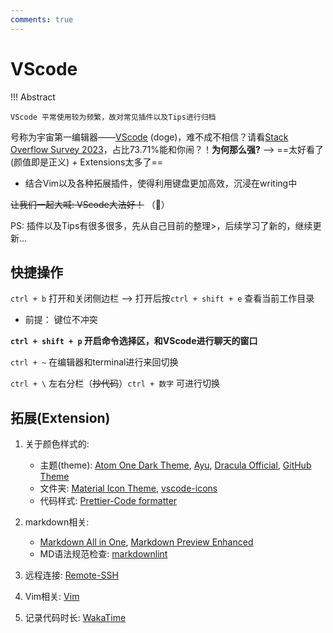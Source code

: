 ```yaml
---
comments: true
---
```


# VScode

!!! Abstract  

    VScode 平常使用较为频繁，故对常见插件以及Tips进行归档 

号称为宇宙第一编辑器——[VScode](https://code.visualstudio.com/) (doge)，难不成不相信？请看[Stack Overflow Survey 2023](https://survey.stackoverflow.co/2023/#most-popular-technologies-tools-tech:~:text=86%2C544%20responses-,Visual%20Studio%20Code,-73.71%25)，占比73.71%能和你闹？！**为何那么强?**  --> ==太好看了(颜值即是正义) + Extensions太多了==

- 结合Vim以及各种拓展插件，使得利用键盘更加高效，沉浸在writing中

~~让我们一起大喊: VScode大法好！~~ （🤣）

PS: 插件以及Tips有很多很多，先从自己目前的整理>，后续学习了新的，继续更新...

## 快捷操作

`ctrl + b` 打开和关闭侧边栏 --> 打开后按`ctrl + shift + e` 查看当前工作目录
  
- 前提： 键位不冲突

**`ctrl + shift + p` 开启命令选择区，和VScode进行聊天的窗口**

`ctrl + ~` 在编辑器和terminal进行来回切换

`ctrl + \` 左右分栏（~~抄代码~~）`ctrl + 数字` 可进行切换

## 拓展(Extension)

1. 关于颜色样式的:
    - 主题(theme): [Atom One Dark Theme](https://marketplace.visualstudio.com/items?itemName=akamud.vscode-theme-onedark), [Ayu](https://marketplace.visualstudio.com/items?itemName=teabyii.ayu), [Dracula Official](https://marketplace.visualstudio.com/items?itemName=dracula-theme.theme-dracula), [GitHub Theme](https://marketplace.visualstudio.com/items?itemName=GitHub.github-vscode-theme)
    - 文件夹: [Material Icon Theme](https://marketplace.visualstudio.com/items?itemName=PKief.material-icon-theme), [vscode-icons](https://marketplace.visualstudio.com/items?itemName=vscode-icons-team.vscode-icons)
    - 代码样式: [Prettier-Code formatter](https://marketplace.visualstudio.com/items?itemName=esbenp.prettier-vscode)

2. markdown相关:
    - [Markdown All in One](https://marketplace.visualstudio.com/items?itemName=yzhang.markdown-all-in-one), [Markdown Preview Enhanced](https://marketplace.visualstudio.com/items?itemName=shd101wyy.markdown-preview-enhanced)
    - MD语法规范检查: [markdownlint](https://marketplace.visualstudio.com/items?itemName=DavidAnson.vscode-markdownlint)
3. 远程连接: [Remote-SSH](https://marketplace.visualstudio.com/items?itemName=ms-vscode-remote.remote-ssh)
4. Vim相关: [Vim](https://marketplace.visualstudio.com/items?itemName=vscodevim.vim)
5. 记录代码时长: [WakaTime](https://marketplace.visualstudio.com/items?itemName=WakaTime.vscode-wakatime)
